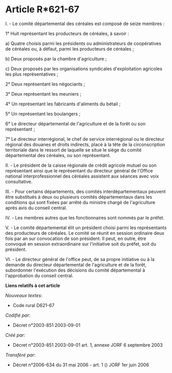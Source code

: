 # Article R*621-67

I. - Le comité départemental des céréales est composé de seize membres :

1° Huit représentant les producteurs de céréales, à savoir :

a) Quatre choisis parmi les présidents ou administrateurs de coopératives de céréales ou, à défaut, parmi les producteurs de
céréales ;

b) Deux proposés par la chambre d'agriculture ;

c) Deux proposés par les organisations syndicales d'exploitation agricoles les plus représentatives ;

2° Deux représentant les négociants ;

3° Deux représentant les meuniers ;

4° Un représentant les fabricants d'aliments du bétail ;

5° Un représentant les boulangers ;

6° Le directeur départemental de l'agriculture et de la forêt ou son représentant ;

7° Le directeur interrégional, le chef de service interrégional ou le directeur régional des douanes et droits indirects,
placé à la tête de la circonscription territoriale dans le ressort de laquelle se situe le siège du comité départemental des
céréales, ou son représentant.

II. - Le président de la caisse régionale de crédit agricole mutuel ou son représentant ainsi que le représentant du
directeur général de l'Office national interprofessionnel des céréales assistent aux séances avec voix consultative.

III. - Pour certains départements, des comités interdépartementaux peuvent être substitués à deux ou plusieurs comités
départementaux dans les conditions qui sont fixées par arrêté du ministre chargé de l'agriculture après avis du conseil
central.

IV. - Les membres autres que les fonctionnaires sont nommés par le préfet.

V. - Le comité départemental élit un président choisi parmi les représentants des producteurs de céréales. Le comité se
réunit en session ordinaire deux fois par an sur convocation de son président. Il peut, en outre, être convoqué en session
extraordinaire sur l'initiative soit du préfet, soit du président.

VI. - Le directeur général de l'office peut, de sa propre initiative ou à la demande du directeur départemental de
l'agriculture et de la forêt, subordonner l'exécution des décisions du comité départemental à l'approbation du conseil
central.

**Liens relatifs à cet article**

_Nouveaux textes_:

  - Code rural D621-67

_Codifié par_:

  - Décret n°2003-851 2003-09-01

_Créé par_:

  - Décret n°2003-851 2003-09-01 art. 1, annexe JORF 6 septembre 2003

_Transféré par_:

  - Décret n°2006-634 du 31 mai 2006 - art. 1 () JORF 1er juin 2006
